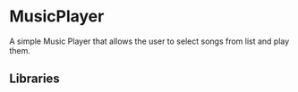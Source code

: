 # MusicPlayer
A simple Music Player that allows the user to select songs from list and play them.
## Libraries
 
